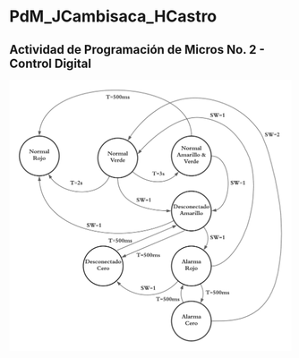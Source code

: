 # PdM_JCambisaca_HCastro
## Actividad de Programación de Micros No. 2 - Control Digital
![screen](/MEF_Semaforo.png?lang=es)